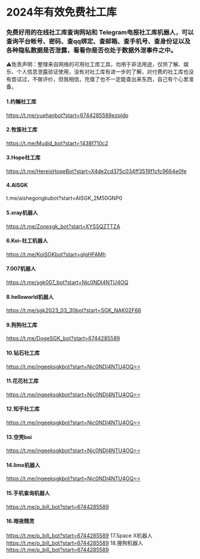 # 2024年有效免费社工库
### 免费好用的在线社工库查询网站和 Telegram电报社工库机器人，可以查询平台帐号、密码、查qq绑定、查邮箱、查手机号、查身份证以及各种隐私数据是否泄露，看看你是否也处于数据外泄事件之中。
⚠免责声明：整理来自网络的可用社工库工具，勿用于非法用途，仅供了解、娱乐、个人信息泄露验证使用，没有对社工库有进一步的了解，对付费的社工库也没有尝试过，不做评价，但我相信，充值了也不一定能查出来东西，自己有个心里准备。
#### 1.约翰社工库
https://t.me/yuehanbot?start=6744285589ezpldp
#### 2.牧笛社工库
https://t.me/Mudid_bot?start=1438f710c2
#### 3.Hope社工库
https://t.me/HereisHopeBot?start=X4de2cd375c034ff3519f1cfc9664e0fe
#### 4.AISGK
t.me/aishegongkubot?start=AISGK_2M50GNP0
#### 5.xray机器人
https://t.me/Zonesgk_bot?start=XYSSQZTTZA
#### 6.Koi-社工机器人
https://t.me/KoiSGKbot?start=qlgHFAMh
#### 7.007机器人
https://t.me/sgk007_bot?start=Njc0NDI4NTU4OQ
#### 8.helloworld机器人
https://t.me/sgk2023_03_30bot?start=SGK_NAK02F66
#### 9.狗狗社工库
https://t.me/DogeSGK_bot?start=6744285589
#### 10.钻石社工库
https://t.me/ingeeksgkbot?start=Njc0NDI4NTU4OQ==
#### 11.花花社工库
https://t.me/ingeeksgkbot?start=Njc0NDI4NTU4OQ==
#### 12.知乎社工库
https://t.me/ingeeksgkbot?start=Njc0NDI4NTU4OQ==
#### 13.空壳boi
https://t.me/ingeeksgkbot?start=Njc0NDI4NTU4OQ==
#### 14.limo机器人
https://t.me/ingeeksgkbot?start=Njc0NDI4NTU4OQ==
#### 15.手机查询机器人
https://t.me/p_bill_bot?start=6744285589
#### 16.暗夜精灵
https://t.me/p_bill_bot?start=6744285589
17.Space X机器人
https://t.me/p_bill_bot?start=6744285589
18.搜狗机器人
https://t.me/p_bill_bot?start=6744285589
